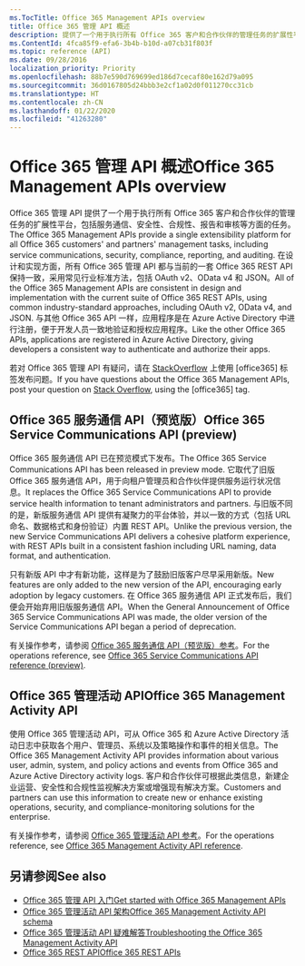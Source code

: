 ```yaml
---
ms.TocTitle: Office 365 Management APIs overview
title: Office 365 管理 API 概述
description: 提供了一个用于执行所有 Office 365 客户和合作伙伴的管理任务的扩展性平台，包括服务通信、安全性、合规性、报告和审核等方面的任务。
ms.ContentId: 4fca85f9-efa6-3b4b-b10d-a07cb31f803f
ms.topic: reference (API)
ms.date: 09/28/2016
localization_priority: Priority
ms.openlocfilehash: 88b7e590d769699ed186d7cecaf80e162d79a095
ms.sourcegitcommit: 36d0167805d24bbb3e2cf1a02d0f011270cc31cb
ms.translationtype: HT
ms.contentlocale: zh-CN
ms.lasthandoff: 01/22/2020
ms.locfileid: "41263280"
---
```

# <a name="office-365-management-apis-overview"></a><span data-ttu-id="cdba9-103">Office 365 管理 API 概述</span><span class="sxs-lookup"><span data-stu-id="cdba9-103">Office 365 Management APIs overview</span></span>

<span data-ttu-id="cdba9-104">Office 365 管理 API 提供了一个用于执行所有 Office 365 客户和合作伙伴的管理任务的扩展性平台，包括服务通信、安全性、合规性、报告和审核等方面的任务。</span><span class="sxs-lookup"><span data-stu-id="cdba9-104">The Office 365 Management APIs provide a single extensibility platform for all Office 365 customers' and partners' management tasks, including service communications, security, compliance, reporting, and auditing.</span></span> <span data-ttu-id="cdba9-105">在设计和实现方面，所有 Office 365 管理 API 都与当前的一套 Office 365 REST API 保持一致，采用常见行业标准方法，包括 OAuth v2、OData v4 和 JSON。</span><span class="sxs-lookup"><span data-stu-id="cdba9-105">All of the Office 365 Management APIs are consistent in design and implementation with the current suite of Office 365 REST APIs, using common industry-standard approaches, including OAuth v2, OData v4, and JSON.</span></span> <span data-ttu-id="cdba9-106">与其他 Office 365 API 一样，应用程序是在 Azure Active Directory 中进行注册，便于开发人员一致地验证和授权应用程序。</span><span class="sxs-lookup"><span data-stu-id="cdba9-106">Like the other Office 365 APIs, applications are registered in Azure Active Directory, giving developers a consistent way to authenticate and authorize their apps.</span></span>

<span data-ttu-id="cdba9-107">若对 Office 365 管理 API 有疑问，请在 [StackOverflow](http://stackoverflow.com/tags/office365) 上使用 [office365] 标签发布问题。</span><span class="sxs-lookup"><span data-stu-id="cdba9-107">If you have questions about the Office 365 Management APIs, post your question on [Stack Overflow](http://stackoverflow.com/tags/office365), using the [office365] tag.</span></span>

## <a name="office-365-service-communications-api-preview"></a><span data-ttu-id="cdba9-108">Office 365 服务通信 API（预览版）</span><span class="sxs-lookup"><span data-stu-id="cdba9-108">Office 365 Service Communications API (preview)</span></span>

<span data-ttu-id="cdba9-109">Office 365 服务通信 API 已在预览模式下发布。</span><span class="sxs-lookup"><span data-stu-id="cdba9-109">The Office 365 Service Communications API has been released in preview mode.</span></span> <span data-ttu-id="cdba9-110">它取代了旧版 Office 365 服务通信 API，用于向租户管理员和合作伙伴提供服务运行状况信息。</span><span class="sxs-lookup"><span data-stu-id="cdba9-110">It replaces the Office 365 Service Communications API to provide service health information to tenant administrators and partners.</span></span> <span data-ttu-id="cdba9-111">与旧版不同的是，新版服务通信 API 提供有凝聚力的平台体验，并以一致的方式（包括 URL 命名、数据格式和身份验证）内置 REST API。</span><span class="sxs-lookup"><span data-stu-id="cdba9-111">Unlike the previous version, the new Service Communications API delivers a cohesive platform experience, with REST APIs built in a consistent fashion including URL naming, data format, and authentication.</span></span>

<span data-ttu-id="cdba9-112">只有新版 API 中才有新功能，这样是为了鼓励旧版客户尽早采用新版。</span><span class="sxs-lookup"><span data-stu-id="cdba9-112">New features are only added to the new version of the API, encouraging early adoption by legacy customers.</span></span> <span data-ttu-id="cdba9-113">在 Office 365 服务通信 API 正式发布后，我们便会开始弃用旧版服务通信 API。</span><span class="sxs-lookup"><span data-stu-id="cdba9-113">When the General Announcement of Office 365 Service Communications API was made, the older version of the Service Communications API began a period of deprecation.</span></span> 

<span data-ttu-id="cdba9-114">有关操作参考，请参阅 [Office 365 服务通信 API（预览版）参考](office-365-service-communications-api-reference.md)。</span><span class="sxs-lookup"><span data-stu-id="cdba9-114">For the operations reference, see [Office 365 Service Communications API reference (preview)](office-365-service-communications-api-reference.md).</span></span>


## <a name="office-365-management-activity-api"></a><span data-ttu-id="cdba9-115">Office 365 管理活动 API</span><span class="sxs-lookup"><span data-stu-id="cdba9-115">Office 365 Management Activity API</span></span>

<span data-ttu-id="cdba9-116">使用 Office 365 管理活动 API，可从 Office 365 和 Azure Active Directory 活动日志中获取各个用户、管理员、系统以及策略操作和事件的相关信息。</span><span class="sxs-lookup"><span data-stu-id="cdba9-116">The Office 365 Management Activity API provides information about various user, admin, system, and policy actions and events from Office 365 and Azure Active Directory activity logs.</span></span> <span data-ttu-id="cdba9-117">客户和合作伙伴可根据此类信息，新建企业运营、安全性和合规性监视解决方案或增强现有解决方案。</span><span class="sxs-lookup"><span data-stu-id="cdba9-117">Customers and partners can use this information to create new or enhance existing operations, security, and compliance-monitoring solutions for the enterprise.</span></span> 

<span data-ttu-id="cdba9-118">有关操作参考，请参阅 [Office 365 管理活动 API 参考](office-365-management-activity-api-reference.md)。</span><span class="sxs-lookup"><span data-stu-id="cdba9-118">For the operations reference, see [Office 365 Management Activity API reference](office-365-management-activity-api-reference.md).</span></span>

## <a name="see-also"></a><span data-ttu-id="cdba9-119">另请参阅</span><span class="sxs-lookup"><span data-stu-id="cdba9-119">See also</span></span>

- [<span data-ttu-id="cdba9-120">Office 365 管理 API 入门</span><span class="sxs-lookup"><span data-stu-id="cdba9-120">Get started with Office 365 Management APIs</span></span>](get-started-with-office-365-management-apis.md)
- [<span data-ttu-id="cdba9-121">Office 365 管理活动 API 架构</span><span class="sxs-lookup"><span data-stu-id="cdba9-121">Office 365 Management Activity API schema</span></span>](office-365-management-activity-api-schema.md)
- [<span data-ttu-id="cdba9-122">Office 365 管理活动 API 疑难解答</span><span class="sxs-lookup"><span data-stu-id="cdba9-122">Troubleshooting the Office 365 Management Activity API</span></span>](troubleshooting-the-office-365-management-activity-api.md)
- [<span data-ttu-id="cdba9-123">Office 365 REST API</span><span class="sxs-lookup"><span data-stu-id="cdba9-123">Office 365 REST APIs</span></span>](https://docs.microsoft.com/previous-versions/office/office-365-api/how-to/platform-development-overview)


